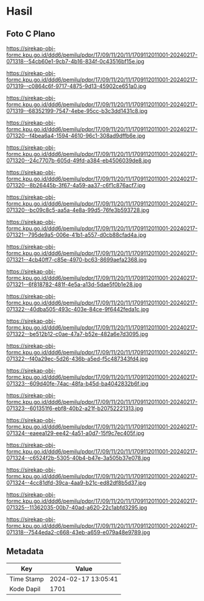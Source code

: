 # Hasil

## Foto C Plano

https://sirekap-obj-formc.kpu.go.id/ddd6/pemilu/pdpr/17/09/11/20/11/1709112011001-20240217-071318--54cb60e1-9cb7-4b16-834f-0c43516bf15e.jpg

https://sirekap-obj-formc.kpu.go.id/ddd6/pemilu/pdpr/17/09/11/20/11/1709112011001-20240217-071319--c0864c6f-9717-4875-9d13-45902ce651a0.jpg

https://sirekap-obj-formc.kpu.go.id/ddd6/pemilu/pdpr/17/09/11/20/11/1709112011001-20240217-071319--68352199-7547-4ebe-95cc-b3c3dd1431c8.jpg

https://sirekap-obj-formc.kpu.go.id/ddd6/pemilu/pdpr/17/09/11/20/11/1709112011001-20240217-071320--f4bea6a4-1594-4610-96c1-308ad9dffb6e.jpg

https://sirekap-obj-formc.kpu.go.id/ddd6/pemilu/pdpr/17/09/11/20/11/1709112011001-20240217-071320--24c7707b-605d-49fd-a384-eb4506039de8.jpg

https://sirekap-obj-formc.kpu.go.id/ddd6/pemilu/pdpr/17/09/11/20/11/1709112011001-20240217-071320--8b26445b-3f67-4a59-aa37-c6f1c876acf7.jpg

https://sirekap-obj-formc.kpu.go.id/ddd6/pemilu/pdpr/17/09/11/20/11/1709112011001-20240217-071320--bc09c8c5-aa5a-4e8a-99d5-76fe3b593728.jpg

https://sirekap-obj-formc.kpu.go.id/ddd6/pemilu/pdpr/17/09/11/20/11/1709112011001-20240217-071321--795de9a5-006e-41b1-a557-d0cb88cfad4a.jpg

https://sirekap-obj-formc.kpu.go.id/ddd6/pemilu/pdpr/17/09/11/20/11/1709112011001-20240217-071321--4cb40ff7-c85e-4970-bc63-8699aefa2368.jpg

https://sirekap-obj-formc.kpu.go.id/ddd6/pemilu/pdpr/17/09/11/20/11/1709112011001-20240217-071321--6f818782-481f-4e5a-a13d-5dae5f0b1e28.jpg

https://sirekap-obj-formc.kpu.go.id/ddd6/pemilu/pdpr/17/09/11/20/11/1709112011001-20240217-071322--40dba505-493c-403e-84ce-9f6442feda1c.jpg

https://sirekap-obj-formc.kpu.go.id/ddd6/pemilu/pdpr/17/09/11/20/11/1709112011001-20240217-071322--be512b12-c0ae-47a7-b52e-482a6e7d3095.jpg

https://sirekap-obj-formc.kpu.go.id/ddd6/pemilu/pdpr/17/09/11/20/11/1709112011001-20240217-071322--f40a29ec-5d26-436b-a5ed-f5c487343fd4.jpg

https://sirekap-obj-formc.kpu.go.id/ddd6/pemilu/pdpr/17/09/11/20/11/1709112011001-20240217-071323--609d40fe-74ac-48fa-b45d-ba4042832b6f.jpg

https://sirekap-obj-formc.kpu.go.id/ddd6/pemilu/pdpr/17/09/11/20/11/1709112011001-20240217-071323--601351f6-ebf8-40b2-a21f-b20752221313.jpg

https://sirekap-obj-formc.kpu.go.id/ddd6/pemilu/pdpr/17/09/11/20/11/1709112011001-20240217-071324--eaeea129-ee42-4a51-a0d7-15f9c7ec405f.jpg

https://sirekap-obj-formc.kpu.go.id/ddd6/pemilu/pdpr/17/09/11/20/11/1709112011001-20240217-071324--c6524f2b-5305-40b4-b47e-3a505b37e078.jpg

https://sirekap-obj-formc.kpu.go.id/ddd6/pemilu/pdpr/17/09/11/20/11/1709112011001-20240217-071324--4cc81dfd-39ca-4aa9-b21c-ed82df8b5d37.jpg

https://sirekap-obj-formc.kpu.go.id/ddd6/pemilu/pdpr/17/09/11/20/11/1709112011001-20240217-071325--11362035-00b7-40ad-a620-22c1abfd3295.jpg

https://sirekap-obj-formc.kpu.go.id/ddd6/pemilu/pdpr/17/09/11/20/11/1709112011001-20240217-071318--7544eda2-c668-43eb-a659-e079a48e9789.jpg


## Metadata

| Key        | Value               |
| ---------- | ------------------- |
| Time Stamp | 2024-02-17 13:05:41 |
| Kode Dapil | 1701                |



